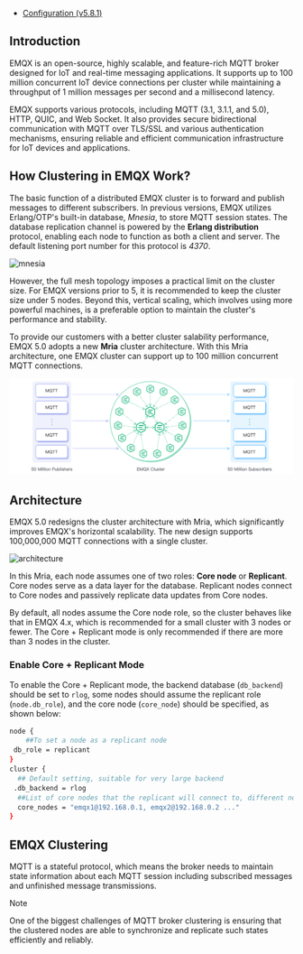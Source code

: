 - [Configuration (v5.8.1)](https://docs.emqx.com/en/emqx/v5.8.1/hocon/)

## Introduction

EMQX is an open-source, highly scalable, and feature-rich MQTT broker designed for IoT and real-time messaging applications.
It supports up to 100 million concurrent IoT device connections per cluster while maintaining a throughput
of 1 million messages per second and a millisecond latency.

EMQX supports various protocols, including MQTT (3.1, 3.1.1, and 5.0), HTTP, QUIC, and Web Socket.
It also provides secure bidirectional communication with MQTT over TLS/SSL and various authentication mechanisms,
ensuring reliable and efficient communication infrastructure for IoT devices and applications.

## How Clustering in EMQX Work?

The basic function of a distributed EMQX cluster is to forward and publish messages to different subscribers.
In previous versions, EMQX utilizes Erlang/OTP's built-in database, _Mnesia_, to store MQTT session states.
The database replication channel is powered by the **Erlang distribution** protocol, enabling each node to function
as both a client and server. The default listening port number for this protocol is _4370_.

![mnesia](mnesia.png)

However, the full mesh topology imposes a practical limit on the cluster size. For EMQX versions prior to 5,
it is recommended to keep the cluster size under 5 nodes. Beyond this, vertical scaling, which involves using
more powerful machines, is a preferable option to maintain the cluster's performance and stability.

To provide our customers with a better cluster salability performance, EMQX 5.0 adopts a new **Mria** cluster architecture.
With this Mria architecture, one EMQX cluster can support up to 100 million concurrent MQTT connections.

![mria](emqx/mria.png)

## Architecture

EMQX 5.0 redesigns the cluster architecture with Mria, which significantly improves EMQX's horizontal scalability. The new design supports 100,000,000 MQTT connections with a single cluster.

![architecture](architecture.png)

In this Mria, each node assumes one of two roles: **Core node** or **Replicant**. Core nodes serve as a data layer for the database. Replicant nodes connect to Core nodes and passively replicate
data updates from Core nodes.

By default, all nodes assume the Core node role, so the cluster behaves like that in EMQX 4.x, which is recommended for a small cluster with 3 nodes or fewer.
The Core + Replicant mode is only recommended if there are more than 3 nodes in the cluster.

### Enable Core + Replicant Mode

To enable the Core + Replicant mode, the backend database (`db_backend`) should be set to `rlog`, some nodes should assume the replicant role (`node.db_role`),
and the core node (`core_node`) should be specified, as shown below:

```bash
node {
    ##To set a node as a replicant node
 db_role = replicant
}
cluster {
  ## Default setting, suitable for very large backend
 .db_backend = rlog
  ##List of core nodes that the replicant will connect to, different nodes can be separated with a comma
  core_nodes = "emqx1@192.168.0.1, emqx2@192.168.0.2 ..."
}
```

## EMQX Clustering

MQTT is a stateful protocol, which means the broker needs to maintain state information about each MQTT session including subscribed messages and unfinished message transmissions.

> [!note]
> One of the biggest challenges of MQTT broker clustering is ensuring that the clustered nodes are able to synchronize and replicate such states efficiently and reliably.
